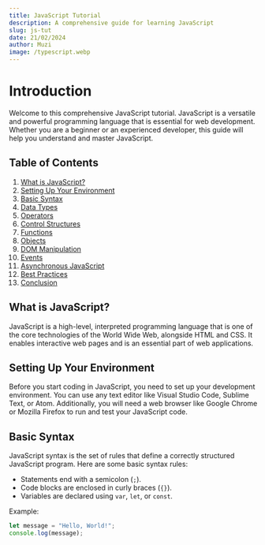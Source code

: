 ```yaml
---
title: JavaScript Tutorial
description: A comprehensive guide for learning JavaScript
slug: js-tut
date: 21/02/2024
author: Muzi
image: /typescript.webp
---
```


# Introduction

Welcome to this comprehensive JavaScript tutorial. JavaScript is a versatile and powerful programming language that is essential for web development. Whether you are a beginner or an experienced developer, this guide will help you understand and master JavaScript.

## Table of Contents

1. [What is JavaScript?](#what-is-javascript)
2. [Setting Up Your Environment](#setting-up-your-environment)
3. [Basic Syntax](#basic-syntax)
4. [Data Types](#data-types)
5. [Operators](#operators)
6. [Control Structures](#control-structures)
7. [Functions](#functions)
8. [Objects](#objects)
9. [DOM Manipulation](#dom-manipulation)
10. [Events](#events)
11. [Asynchronous JavaScript](#asynchronous-javascript)
12. [Best Practices](#best-practices)
13. [Conclusion](#conclusion)

## What is JavaScript?

JavaScript is a high-level, interpreted programming language that is one of the core technologies of the World Wide Web, alongside HTML and CSS. It enables interactive web pages and is an essential part of web applications.

## Setting Up Your Environment

Before you start coding in JavaScript, you need to set up your development environment. You can use any text editor like Visual Studio Code, Sublime Text, or Atom. Additionally, you will need a web browser like Google Chrome or Mozilla Firefox to run and test your JavaScript code.

## Basic Syntax

JavaScript syntax is the set of rules that define a correctly structured JavaScript program. Here are some basic syntax rules:

- Statements end with a semicolon (`;`).
- Code blocks are enclosed in curly braces (`{}`).
- Variables are declared using `var`, `let`, or `const`.

Example:
```javascript
let message = "Hello, World!";
console.log(message);